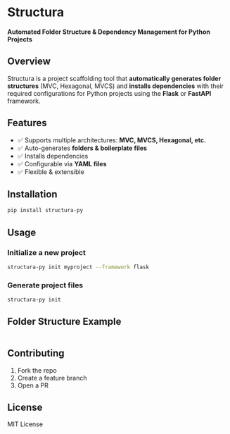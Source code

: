 # Structura
**Automated Folder Structure & Dependency Management for Python Projects**

## Overview
Structura is a project scaffolding tool that **automatically generates folder structures** (MVC, Hexagonal, MVCS) and **installs dependencies** with their required configurations for Python projects using the **Flask** or **FastAPI** framework.

## Features
- ✅ Supports multiple architectures: **MVC, MVCS, Hexagonal, etc.**
- ✅ Auto-generates **folders & boilerplate files**
- ✅ Installs dependencies
- ✅ Configurable via **YAML files**
- ✅ Flexible & extensible

## Installation
```bash
pip install structura-py
```

## Usage
### Initialize a new project
```bash
structura-py init myproject --framework flask
```


### Generate project files
```bash
structura-py init
```

## Folder Structure Example
```
```

## Contributing
1. Fork the repo
2. Create a feature branch
3. Open a PR

## License
MIT License
